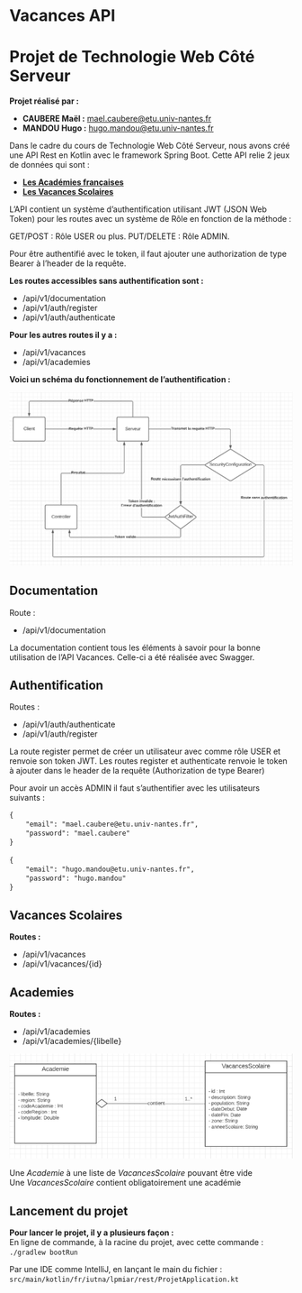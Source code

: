 # **Vacances API**


# **Projet de Technologie Web Côté Serveur**

**Projet réalisé par :**



* **CAUBERE Maël :** [mael.caubere@etu.univ-nantes.fr](mailto:mael.caubere@etu.univ-nantes.fr)
* **MANDOU Hugo :** [hugo.mandou@etu.univ-nantes.fr](mailto:hugo.mandou@etu.univ-nantes.fr)

Dans le cadre du cours de Technologie Web Côté Serveur, nous avons créé une API Rest en Kotlin avec le framework Spring Boot. Cette API relie 2 jeux de données qui sont :




* **[Les Académies françaises](https://www.data.gouv.fr/fr/datasets/contour-academies-2020/)**
* **[Les Vacances Scolaires](https://www.data.gouv.fr/fr/datasets/le-calendrier-scolaire/)**

L’API contient un système d’authentification utilisant JWT (JSON Web Token) pour les routes avec un système de Rôle en fonction de la méthode :


GET/POST : Rôle USER ou plus.
PUT/DELETE : Rôle ADMIN.

Pour être authentifié avec le token, il faut ajouter une authorization de type Bearer à l’header de la requête.

**Les routes accessibles sans authentification sont :**

* /api/v1/documentation
* /api/v1/auth/register
* /api/v1/auth/authenticate

**Pour les autres routes il y a :**

* /api/v1/vacances
* /api/v1/academies


**Voici un schéma du fonctionnement de l’authentification :**

![alt_text](assets/JWT_Fonctionnement.png "image_tooltip")



## **Documentation**

Route :


* /api/v1/documentation

La documentation contient tous les éléments à savoir pour la bonne utilisation de l’API Vacances. Celle-ci a été réalisée avec Swagger.


## **Authentification**

Routes :

* /api/v1/auth/authenticate
* /api/v1/auth/register

La route register permet de créer un utilisateur avec comme rôle USER et renvoie son token JWT.
Les routes register et authenticate renvoie le token à ajouter dans le header de la requête (Authorization de type Bearer) 

Pour avoir un accès ADMIN il faut s’authentifier avec les utilisateurs suivants :

```
{
    "email": "mael.caubere@etu.univ-nantes.fr",
    "password": "mael.caubere"
}

{
    "email": "hugo.mandou@etu.univ-nantes.fr",
    "password": "hugo.mandou"
}
```

## Vacances Scolaires

**Routes :**

* /api/v1/vacances
* /api/v1/vacances/{id}


## Academies

**Routes :**

* /api/v1/academies
* /api/v1/academies/{libelle}


![alt_text](assets/UML_Class.png "image_tooltip")


Une _Academie_ à une liste de _VacancesScolaire_ pouvant être vide \
Une _VacancesScolaire_ contient obligatoirement une académie


## Lancement du projet

**Pour lancer le projet, il y a plusieurs façon :**
\
En ligne de commande, à la racine du projet, avec cette commande :  \
`./gradlew bootRun`

Par une IDE comme IntelliJ, en lançant le main du fichier : \
`src/main/kotlin/fr/iutna/lpmiar/rest/ProjetApplication.kt`
